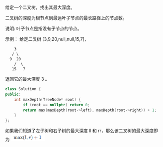 给定一个二叉树，找出其最大深度。

二叉树的深度为根节点到最远叶子节点的最长路径上的节点数。

说明: 叶子节点是指没有子节点的节点。

示例：
给定二叉树 [3,9,20,null,null,15,7]，
```
    3
   / \
  9  20
    /  \
   15   7
```
返回它的最大深度 3 。



```cpp
class Solution {
public:
    int maxDepth(TreeNode* root) {
        if (root == nullptr) return 0;
        return max(maxDepth(root->left), maxDepth(root->right)) + 1;
    }
};
```
如果我们知道了左子树和右子树的最大深度 ll 和 rr，那么该二叉树的最大深度即为
![picture 2](../../images/282c5251481453ee8dd08c0e50acbae132587d7f7a53a5bd798994eb8a22ee27.png)  
